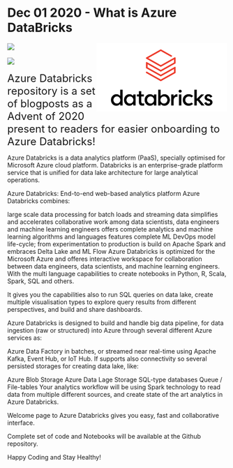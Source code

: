 
<!-- README.md was wriiten in beautiful MacDown  -->
# Dec 01 2020 - What is Azure DataBricks 

<img src="images/logo-databricks.png" align="right" width="300" />

<!-- badges: start -->
![](http://img.shields.io/badge/Azure-Databricks-red.svg)

![](https://img.shields.io/github/forks/tomaztk/azure-databricks?style=social)
<!-- badges: end -->

<span style="font-size: x-large; font-weight: normal;">Azure Databricks repository is 
a set of blogposts as a Advent of 2020 present to readers for easier onboarding
to Azure Databricks! </span>

Azure Databricks is a data analytics platform (PaaS), specially optimised for Microsoft Azure cloud platform. Databricks is an enterprise-grade platform service that is unified for data lake architecture for large analytical operations.

Azure Databricks: End-to-end web-based analytics platform
Azure Databricks combines:

large scale data processing for batch loads and streaming data
simplifies and accelerates collaborative work among data scientists, data engineers and machine learning engineers
offers complete analytics and machine learning algorithms and languages
features complete ML DevOps model life-cycle; from experimentation to production
is build on Apache Spark and embraces Delta Lake and ML Flow
Azure Databricks is optimized for the Microsoft Azure and offeres interactive workspace for collaboration between data engineers, data scientists, and machine learning engineers. With the multi language capabilities to create notebooks in Python, R, Scala, Spark, SQL and others.

It gives you the capabilities also to run SQL queries on data lake, create multiple visualisation types to explore query results from different perspectives, and build and share dashboards.

Azure Databricks is designed to build and handle big data pipeline, for data ingestion (raw or structured) into Azure through several different Azure services as:

Azure Data Factory in batches,
or streamed near real-time using Apache Kafka,
Event Hub, or
IoT Hub.
If supports also connectivity so several persisted storages for creating data lake, like:

Azure Blob Storage
Azure Data Lage Storage
SQL-type databases
Queue / File-tables
Your analytics workflow will be using Spark technology to read data from multiple different sources, and create state of the art analytics in Azure Databricks.

Welcome page to Azure Databricks gives you easy, fast and collaborative interface.


Complete set of code and Notebooks will be available at the Github repository.

Happy Coding and Stay Healthy!